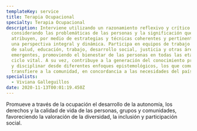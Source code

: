 ```yaml
---
templateKey: service
title: Terapia Ocupacional
specialty: Terapia Ocupacional
description: Interviene utilizando un razonamiento reflexivo y crítico
  considerando las problemáticas de las personas y la significación que éstas le
  atribuyen, por medio de estrategias y técnicas coherentes y pertinentes, desde
  una perspectiva integral y dinámica. Participa en equipos de trabajo en áreas
  de salud, educación, trabajo, desarrollo social, justicia y otras áreas
  emergentes, promoviendo el bienestar de las personas en todas las etapas del
  ciclo vital. A su vez, contribuye a la generación del conocimiento profesional
  y disciplinar desde diferentes enfoques epistemológicos, los que comunica y
  transfiere a la comunidad, en concordancia a las necesidades del país.
specialists:
  - Viviana Galleguillos
date: 2020-11-13T00:01:19.450Z
---
```

Promueve a través de la ocupación el desarrollo de la autonomía, los derechos y la calidad de vida de las personas, grupos y comunidades, favoreciendo la valoración de la diversidad, la inclusión y participación social.